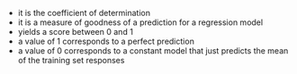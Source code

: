 - it is the coefficient of determination
- it is a measure of goodness of a prediction for a regression model
- yields a score between 0 and 1 
- a value of 1 corresponds to a perfect prediction
- a value of 0 corresponds to a constant model that just predicts the mean of the training set responses
